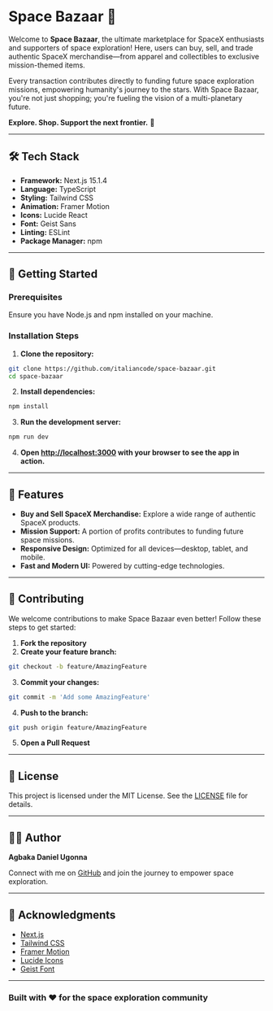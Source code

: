 # Space Bazaar 🚀

Welcome to **Space Bazaar**, the ultimate marketplace for SpaceX enthusiasts and supporters of space exploration! Here, users can buy, sell, and trade authentic SpaceX merchandise—from apparel and collectibles to exclusive mission-themed items.

Every transaction contributes directly to funding future space exploration missions, empowering humanity's journey to the stars. With Space Bazaar, you're not just shopping; you're fueling the vision of a multi-planetary future.

**Explore. Shop. Support the next frontier.** 🌌

---

## 🛠️ Tech Stack

- **Framework:** Next.js 15.1.4
- **Language:** TypeScript
- **Styling:** Tailwind CSS
- **Animation:** Framer Motion
- **Icons:** Lucide React
- **Font:** Geist Sans
- **Linting:** ESLint
- **Package Manager:** npm

---

## 🚀 Getting Started

### Prerequisites

Ensure you have Node.js and npm installed on your machine.

### Installation Steps

1. **Clone the repository:**

```bash
git clone https://github.com/italiancode/space-bazaar.git
cd space-bazaar
```

2. **Install dependencies:**

```bash
npm install
```

3. **Run the development server:**

```bash
npm run dev
```

4. **Open [http://localhost:3000](http://localhost:3000) with your browser to see the app in action.**

---

## 🌟 Features

- **Buy and Sell SpaceX Merchandise:** Explore a wide range of authentic SpaceX products.
- **Mission Support:** A portion of profits contributes to funding future space missions.
- **Responsive Design:** Optimized for all devices—desktop, tablet, and mobile.
- **Fast and Modern UI:** Powered by cutting-edge technologies.

---

## 🤝 Contributing

We welcome contributions to make Space Bazaar even better! Follow these steps to get started:

1. **Fork the repository**
2. **Create your feature branch:**

```bash
git checkout -b feature/AmazingFeature
```

3. **Commit your changes:**

```bash
git commit -m 'Add some AmazingFeature'
```

4. **Push to the branch:**

```bash
git push origin feature/AmazingFeature
```

5. **Open a Pull Request**

---

## 📄 License

This project is licensed under the MIT License. See the [LICENSE](LICENSE) file for details.

---

## 👨‍💻 Author

**Agbaka Daniel Ugonna**

Connect with me on [GitHub](https://github.com/italiancode) and join the journey to empower space exploration.

---

## 🙏 Acknowledgments

- [Next.js](https://nextjs.org/)
- [Tailwind CSS](https://tailwindcss.com/)
- [Framer Motion](https://www.framer.com/motion/)
- [Lucide Icons](https://lucide.dev/)
- [Geist Font](https://vercel.com/font)

---

### Built with ❤️ for the space exploration community
